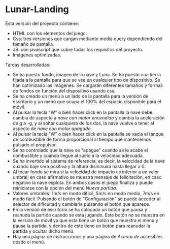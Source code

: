 # Lunar-Landing
Esta versión del proyecto contiene:
* HTML con los elementos del juego.
* Css: tres versiones que cargan mediante media query dependiendo del tamaño de pantalla.
* JS: con javascript que cubre todas los requisitos del proyecto.
* Imágenes optimizadas.

Tareas desarrolladas:
* Se ha puesto fondo, imagen de la nave y Luna. Se ha puesto una tierra fijada a la pantalla para que se vea en cualquier tipo de dispositivo. Se han optimizado las imágenes. Se cargarán diferentes tamaños y formas de fondos en función del dispositivo usando css.
* Se ha creado un menú a un lado de la pantalla para la versión de escritorio y un menú que ocupa el 100% del espacio disponible para el móvil.
* Al pulsar la tecla "W" o bien hacer click en la pantalla la nave debe cambia de aspecto a *nave con motor encendido* y cambia la aceleración de g a -g, y al soltar cualquiera de los dos, la nave vuelve a tener el aspecto de *nave con motor apagado*.
* Al pulsar la tecla "W" o bien hacer click en la pantalla se vacia el tanque de combustible de forma proporcional al tiempo que mantenemos pulsado el propulsor.
* Se ha controlado que la nave se "apague" cuando se le acabe el combustible y cuando llegue al suelo a la velocidad adecuada.
* Se ha invertido el sistema de referencia, es decir, la velocidad de la nave cuando baje será positiva y la altura disminuirá hasta llegar a 0.
* Al tocar fondo se mira si la velocidad de impacto es inferior a un valor umbral, en caso afirmativo se muestra mensaje de felicitación, en caso negativo la nave explota. En ambos casos el juego finaliza y puede reiniciarse con la opción del menú *Nueva partida*.
* Valores umbrales: 1m/s en modo difícil, 5m/s en modo medio, 7m/s en modo fácil. Pulsando el botón de "Configuración" se puede acceder al selector de dificultad y cambiarla pulsando el botón que aparece.
* En la versión de escritorio se ha colocado un botón que pausa y reanuda la partida cuando se está jugando. Este botón no se muestra en la versión de móvil ya que esta tiene un botón que muestra el menú y pausa la partida, y dentro de este tiene un botón para reanudar la partida y ocultar dicho menú.
* Hay una página de *Instrucciones* y una página de *Acerca de* accesibles desde el menú.

